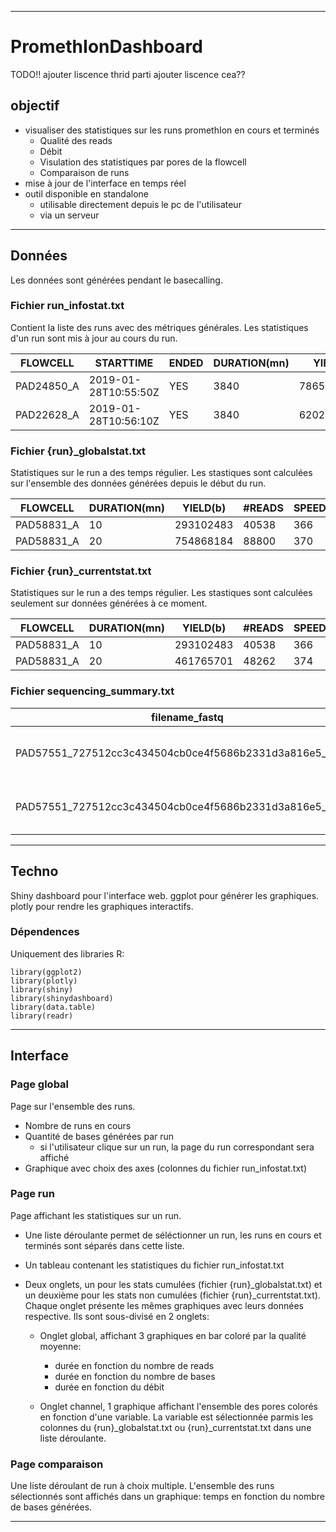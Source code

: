  ---
# PromethIonDashboard

TODO!!
ajouter liscence thrid parti
ajouter liscence cea??

## __objectif__
- visualiser des statistiques sur les runs promethIon en cours et terminés
   - Qualité des reads
   - Débit
   - Visulation des statistiques par pores de la flowcell
   - Comparaison de runs
- mise à jour de l'interface en temps réel
- outil disponible en standalone
   - utilisable directement depuis le pc de l'utilisateur
   - via un serveur

 ---

## __Données__
Les données sont générées pendant le basecalling.

### Fichier run_infostat.txt
Contient la liste des runs avec des métriques générales. Les statistiques d'un run sont mis à jour au cours du run.

| FLOWCELL | STARTTIME | ENDED | DURATION(mn) | YIELD(b) | #READS | SPEED(b/mn) | QUALITY | N50(b) | AVG(b) | MED(b)
| ----------- | ----------- | ----------- | ----------- | ----------- | ----------- | ----------- | ----------- | ----------- | ----------- | ----------- |
| PAD24850_A | 2019-01-28T10:55:50Z | YES | 3840 | 78656991450 | 8524652 | 362 | 6.34 | 25041 | 9227 | 3753
| PAD22628_A | 2019-01-28T10:56:10Z | YES | 3840 | 62025108575 | 6405705 | 367 | 6.18 | 26063 | 9683 | 3979

### Fichier {run}_globalstat.txt
Statistiques sur le run a des temps régulier. Les stastiques sont calculées sur l'ensemble des données générées depuis le début du run.

| FLOWCELL | DURATION(mn) | YIELD(b) | #READS | SPEED(b/mn) | QUALITY | N50(b) | AVG(b) | MED(b)
| ----------- | ----------- | ----------- | ----------- | ----------- | ----------- | ----------- | ----------- | ----------- |
| PAD58831_A | 10 | 293102483 | 40538 | 366 | 10.15 | 21731 | 7230 | 2026
| PAD58831_A | 20 | 754868184 | 88800 | 370 | 10.30 | 23044 | 8501 | 2566

### Fichier {run}_currentstat.txt
Statistiques sur le run a des temps régulier. Les stastiques sont calculées seulement sur données générées à ce moment.

| FLOWCELL | DURATION(mn) | YIELD(b) | #READS | SPEED(b/mn) | QUALITY | N50(b) | AVG(b) | MED(b)
| ----------- | ----------- | ----------- | ----------- | ----------- | ----------- | ----------- | ----------- | ----------- |
| PAD58831_A | 10 | 293102483 | 40538 | 366 | 10.15 | 21731 | 7230 | 2026
| PAD58831_A | 20 | 461765701 | 48262 | 374 | 10.43 | 23806 | 9568 | 3210

### Fichier sequencing_summary.txt

| filename_fastq | filename_fast5 | read_id | run_id | channel | mux | start_time | duration | num_events | passes_filtering | template_start | num_events_template | template_duration | sequence_length_template | mean_qscore_template | strand_score_template | median_template | mad_template | pore_type | experiment_id | sample_id
| ----------- | ----------- | ----------- | ----------- | ----------- | ----------- | ----------- | ----------- | ----------- | ----------- | ----------- | ----------- | ----------- | ----------- | ----------- | ----------- | ----------- | ----------- | ----------- | ----------- | ----------- |
| PAD57551_727512cc3c434504cb0ce4f5686b2331d3a816e5_0.fastq | PAD57551_727512cc3c434504cb0ce4f5686b2331d3a816e5_0.fast5 | 5d43b378-fc90-42f8-8a40-a96a727e0f3e | 727512cc3c434504cb0ce4f5686b2331d3a816e5 | 220 | 1 | 6.329000 | 1.957000 | 0 | FALSE | 6.329000 | 0 | 1.957000 | 303 | 3.458075 | 0.000000 | 66.524208 | 2.193106 | not_set | prom185 | PAD57551
| PAD57551_727512cc3c434504cb0ce4f5686b2331d3a816e5_0.fastq | PAD57551_727512cc3c434504cb0ce4f5686b2331d3a816e5_0.fast5 | ca048888-fb5d-4d13-936a-98d859f77653 | 727512cc3c434504cb0ce4f5686b2331d3a816e5 | 2622 | 1 | 8.062750 | 0.696750 | 0 | TRUE | 8.119250 | 0 | 0.640250 | 200 | 7.601170 | 0.000000 | 54.827648 | 8.406906 | not_set | prom185 | PAD57551

 ---

## __Techno__
Shiny dashboard pour l'interface web.
ggplot pour générer les graphiques.
plotly pour rendre les graphiques interactifs.
### Dépendences
Uniquement des libraries R:
```{r}
library(ggplot2)
library(plotly)
library(shiny)
library(shinydashboard)
library(data.table)
library(readr)
```

---

## __Interface__

### Page global

Page sur l'ensemble des runs.
- Nombre de runs en cours
- Quantité de bases générées par run
  - si l'utilisateur clique sur un run, la page du run correspondant sera affiché 
- Graphique avec choix des axes (colonnes du fichier run_infostat.txt)

### Page run

Page affichant les statistiques sur un run. 
- Une liste déroulante permet de séléctionner un run, les runs en cours et terminés sont séparés dans cette liste.
 - Un tableau contenant les statistiques du fichier run_infostat.txt

- Deux onglets, un pour les stats cumulées (fichier {run}\_globalstat.txt) et un deuxième pour les stats non cumulées (fichier {run}\_currentstat.txt). Chaque onglet présente les mêmes graphiques avec leurs données respective. Ils sont sous-divisé en 2 onglets:
  - Onglet global, affichant 3 graphiques en bar coloré par la qualité moyenne:
     - durée en fonction du nombre de reads
     - durée en fonction du nombre de bases
     - durée en fonction du débit

  - Onglet channel, 1 graphique affichant l'ensemble des pores colorés en fonction d'une variable. La variable est sélectionnée parmis les colonnes du {run}\_globalstat.txt ou {run}\_currentstat.txt dans une liste déroulante.

### Page comparaison

Une liste déroulant de run à choix multiple. L'ensemble des runs sélectionnés sont affichés dans un graphique: temps en fonction du nombre de bases générées.

---














